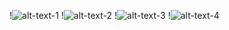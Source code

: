 !![alt-text-1](images/searchBar.png) !![alt-text-2](images/addressMarker.png)
!![alt-text-3](images/largeView.png) !![alt-text-4](images/navigation.png)
